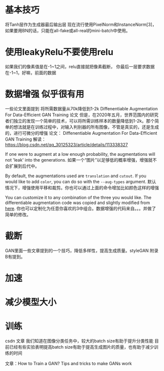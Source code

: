 # 基本技巧
将Tanh层作为生成器最后输出层
现在流行使用PixelNorm和InstanceNorm[3]，如果要用BN的话，只能在all-fake或all-real的mini-batch中使用。

# 使用leakyRelu不要使用relu
如果我们的像素值是在-1~1之间，relu直接就把像素截断，
你最后一层要求数据在-1~1，好嘛，前面的数据

# 数据增强 似乎很有用
一些论文里面提到
将所需数据量从70k降低到1-2k
Diffenentiable Augmentation For Data-Efficient GAN Training
论文
但是，在2020年五月，世界范围内的研究者们独立的发现一个简单的技术，可以将所需训练样本的数量降低到1-2k。那个简单的想法就是在训练过程中，对输入判别器的所有图像，不管是真实的，还是生成的，进行可微分的增强
论文：
Diffenentiable Augmentation For Data-Efficient GAN Training
解读：
https://blog.csdn.net/qq_30125323/article/details/113338327


If one were to augment at a low enough probability, the augmentations will not 'leak' into the generations.
如果一个“图片”以足够低的概率增强，增强就不会扩展到后代中。

By default, the augmentations used are `translation` and `cutout`. If you would like to add `color`, you can do so with the `--aug-types` argument.
默认情况下，增强使用平移和裁剪。你也可以通过上面的命令增加比如颜色这样的增强

You can customize it to any combination of the three you would like. The differentiable augmentation code was copied and slightly modified from <a href="https://github.com/mit-han-lab/data-efficient-gans/blob/master/DiffAugment_pytorch.py">here</a>.
你也可以定制化为任意你喜欢的3中组合。数据增强的代码来自。。。并做了简单的修改。



# 截断
GAN里面一些文章提到的一个技巧，降低多样性，提高生成质量。styleGAN 附录B有提到。


# 加速


# 减少模型大小


# 训练
csdn 文章
我们知道在图像分类任务中，较大的batch size有助于提升分类性能
目前已经有些实验表明提高batch size有助于提高生成图片的质量，也有助于减少训练的时间

文章：How to Train a GAN? Tips and tricks to make GANs work
